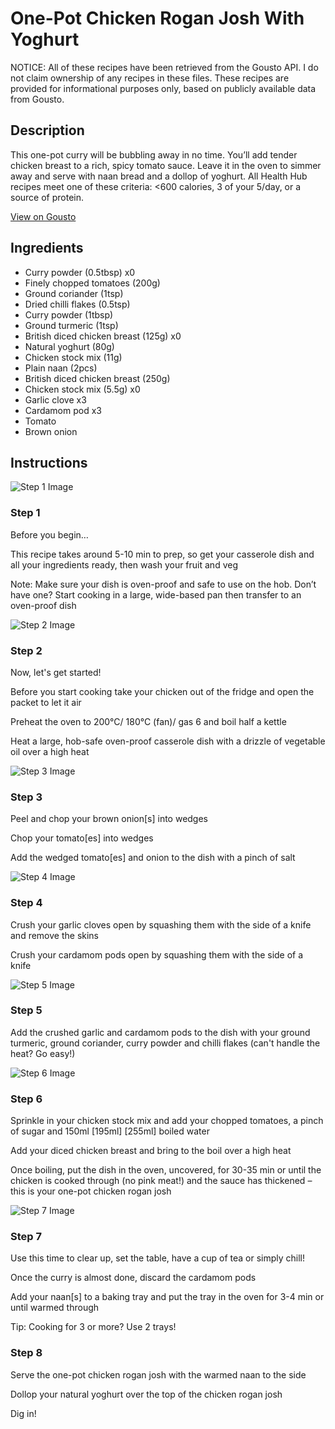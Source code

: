 # One-Pot Chicken Rogan Josh With Yoghurt

NOTICE: All of these recipes have been retrieved from the Gousto API. I do not claim ownership of any recipes in these files. These recipes are provided for informational purposes only, based on publicly available data from Gousto.

## Description

This one-pot curry will be bubbling away in no time. You’ll add tender chicken breast to a rich, spicy tomato sauce. Leave it in the oven to simmer away and serve with naan bread and a dollop of yoghurt. All Health Hub recipes meet one of these criteria: <600 calories, 3 of your 5/day, or a source of protein.

[View on Gousto](https://www.gousto.co.uk/recipes/cookbook/one-pot-chicken-rogan-josh-with-yoghurt)

## Ingredients

- Curry powder (0.5tbsp) x0
- Finely chopped tomatoes (200g)
- Ground coriander (1tsp)
- Dried chilli flakes (0.5tsp)
- Curry powder (1tbsp)
- Ground turmeric (1tsp)
- British diced chicken breast (125g) x0
- Natural yoghurt (80g)
- Chicken stock mix (11g)
- Plain naan (2pcs)
- British diced chicken breast (250g)
- Chicken stock mix (5.5g) x0
- Garlic clove x3
- Cardamom pod x3
- Tomato
- Brown onion

## Instructions

![Step 1 Image](https://production-media.gousto.co.uk/cms/recipe-step-image/Admin10mm-Step-1-1613669487683-x200.jpg)

### Step 1

Before you begin…

This recipe takes around 5-10 min to prep, so get your casserole dish and all your ingredients ready, then wash your fruit and veg

Note: Make sure your dish is oven-proof and safe to use on the hob. Don’t have one? Start cooking in a large, wide-based pan then transfer to an oven-proof dish

![Step 2 Image](https://production-media.gousto.co.uk/cms/recipe-step-image/step-2-1605095725599-x200.jpg)

### Step 2

Now, let's get started!

Before you start cooking take your chicken out of the fridge and open the packet to let it air

Preheat the oven to 200°C/ 180°C (fan)/ gas 6 and boil half a kettle

Heat a large, hob-safe oven-proof casserole dish with a drizzle of vegetable oil over a high heat

![Step 3 Image](https://production-media.gousto.co.uk/cms/recipe-step-image/step-3-1605095734261-x200.jpg)

### Step 3

Peel and chop your brown onion[s] into wedges

Chop your tomato[es] into wedges

Add the wedged tomato[es] and onion to the dish with a pinch of salt

![Step 4 Image](https://production-media.gousto.co.uk/cms/recipe-step-image/step-4-1605095743975-x200.jpg)

### Step 4

Crush your garlic cloves open by squashing them with the side of a knife and remove the skins

Crush your cardamom pods open by squashing them with the side of a knife

![Step 5 Image](https://production-media.gousto.co.uk/cms/recipe-step-image/step-5-1605095750730-x200.jpg)

### Step 5

Add the crushed garlic and cardamom pods to the dish with your ground turmeric, ground coriander, curry powder and chilli flakes (can't handle the heat? Go easy!)

![Step 6 Image](https://production-media.gousto.co.uk/cms/recipe-step-image/step-6-1605095766624-x200.jpg)

### Step 6

Sprinkle in your chicken stock mix and add your chopped tomatoes, a pinch of sugar and 150ml <span class="text-purple">[195ml]</span> <span class="text-danger">[255ml]</span> boiled water

Add your diced chicken breast and bring to the boil over a high heat

Once boiling, put the dish in the oven, uncovered, for 30-35 min or until the chicken is cooked through (no pink meat!) and the sauce has thickened – this is your one-pot chicken rogan josh

![Step 7 Image](https://production-media.gousto.co.uk/cms/recipe-step-image/step-7-1611141939479-x200.jpg)

### Step 7

Use this time to clear up, set the table, have a cup of tea or simply chill!

Once the curry is almost done, discard the cardamom pods

Add your naan[s] to a baking tray and put the tray in the oven for 3-4 min or until warmed through

Tip: Cooking for 3 or more? Use 2 trays!

### Step 8

Serve the one-pot chicken rogan josh with the warmed naan to the side

Dollop your natural yoghurt over the top of the chicken rogan josh

Dig in!

